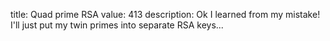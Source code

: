 title: Quad prime RSA
value: 413
description: Ok I learned from my mistake! I'll just put my twin primes into separate RSA keys...
